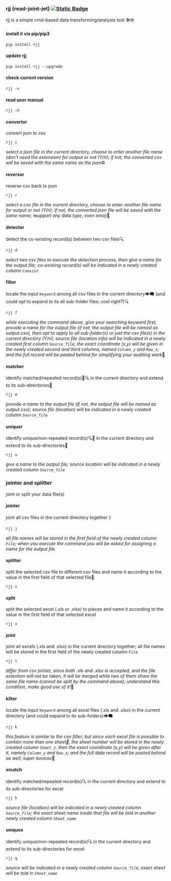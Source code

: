 ### rjj (read-joint-jet) [![Static Badge](https://img.shields.io/badge/ver-0.1.6-black?logo=github)](https://github.com/calcuis/rjj/releases)
rjj is a simple cmd-based data transforming/analysis tool 🛠⚙
#### install it via pip/pip3
```
pip install rjj
```
#### update rjj
```
pip install rjj --upgrade
```
#### check current version
```
rjj -v
```
#### read user manual
```
rjj -h
```
#### convertor
convert json to csv
```
rjj c
```
*select a json file in the current directory, choose to enter another file name (don't need the extension) for output or not (Y/n); if not, the converted csv will be saved with the same name as the json*♻
#### reversor
reverse csv back to json
```
rjj r
```
*select a csv file in the current directory, choose to enter another file name for output or not (Y/n); if not, the converted json file will be saved with the same name; 🌀support any data type, even emoji*🐷
#### detector
detect the co-existing record(s) between two csv files🔍
```
rjj d
```
*select two csv files to execute the detection process, then give a name for the output file; co-existing record(s) will be indicated in a newly created column `Coexist`*
#### filter
locate the input `Keyword` among all csv files in the current directory👁‍🗨 (and could opt to expand to its all sub-folder files; cool right?)🔍
```
rjj f
```
*while executing the command above, give your searching keyword first, provide a name for the output file (if not, the output file will be named as output.csv), then opt to apply to all sub-folder(s) or just the csv file(s) in the current directory (Y/n); source file (location info) will be indicated in a newly created first column `Source_file`; the exact coordinate (x,y) will be given in the newly created second and third columns, named `Column_y` and `Row_x`; and the full record will be pasted behind for simplifying your auditing work*📑
#### matcher
identify matched/repeated record(s)📃🔍 in the current directory and extend to its sub-directories📁
```
rjj m
```
*provide a name to the output file (if not, the output file will be named as output.csv); source file (location) will be indicated in a newly created column `Source_file`*
#### uniquer
identify unique/non-repeated record(s)🔍📃 in the current directory and extend to its sub-directories📁
```
rjj u
```
*give a name to the output file; source location will be indicated in a newly created column `Source_file`*
### jointer and splitter
joint or split your data file(s)
#### jointer
joint all csv files in the current directory together🖇
```
rjj j
```
*all file names will be stored in the first field of the newly created column `File`; when you execute the command you will be asked for assigning a name for the output file*
#### splitter
split the selected csv file to different csv files and name it according to the value in the first field of that selected file📑
```
rjj s
```
#### xplit
split the selected excel (.xls or .xlsx) to pieces and name it according to the value in the first field of that selected excel
```
rjj x
```
#### joint
joint all excels (.xls and .xlsx) in the current directory together; all file names will be stored in the first field of the newly created column `File`
```
rjj t
```
*differ from csv jointer, since both .xls and .xlsx is accepted, and the file extention will not be taken, it will be merged while two of them share the same file name (cannot be split by the command above); understand this condition, make good use of it!*🙌
#### kilter
locate the input `Keyword` among all excel files (.xls and .xlsx) in the current directory (and could expand to its sub-folders)👁‍🗨
```
rjj k
```
*this feature is similar to the csv filter; but since each excel file is possible to contain more than one sheet📄, the sheet number will be stored in the newly created column `Sheet_z`, then the exact coordinate (x,y) will be given after it, namely `Column_y` and `Row_x`; and the full data record will be pasted behind as well; super kooooo*🍻
#### xmatch
identify matched/repeated record(s)🔍 in the current directory and extend to its sub-directories for excel
```
rjj h
```
*source file (location) will be indicated in a newly created column `Source_file`; the exact sheet name inside that file will be told in another newly created column `Sheet_name`*
#### uniquex
identify unique/non-repeated record(s)🔍 in the current directory and extend to its sub-directories for excel
```
rjj q
```
*source will be indicated in a newly created column `Source_file`; exact sheet will be told in `Sheet_name`*
